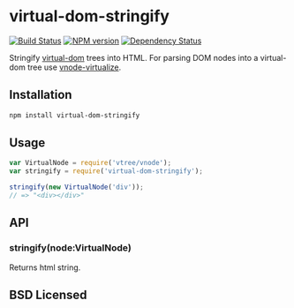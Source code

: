 # virtual-dom-stringify

[![Build Status](https://secure.travis-ci.org/alexmingoia/virtual-dom-stringify.png)](http://travis-ci.org/alexmingoia/virtual-dom-stringify) 
[![NPM version](https://badge.fury.io/js/virtual-dom-stringify.png)](http://badge.fury.io/js/virtual-dom-stringify)
[![Dependency Status](https://david-dm.org/alexmingoia/virtual-dom-stringify.png)](http://david-dm.org/alexmingoia/virtual-dom-stringify)

Stringify [virtual-dom][0] trees into HTML. For parsing DOM nodes into a
virtual-dom tree use [vnode-virtualize][1].

## Installation

```sh
npm install virtual-dom-stringify
```

## Usage

```javascript
var VirtualNode = require('vtree/vnode');
var stringify = require('virtual-dom-stringify');

stringify(new VirtualNode('div'));
// => "<div></div>"
```

## API

### stringify(node:VirtualNode)

Returns html string.

## BSD Licensed

[0]: https://github.com/Matt-Esch/virtual-dom/
[1]: https://github.com/marcelklehr/vdom-virtualize/
